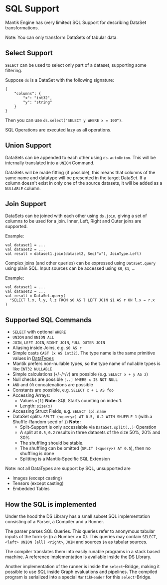 SQL Support
===========

Mantik Engine has (very limited) SQL Support for describing DataSet transformations.

Note: You can only transform DataSets of tabular data.

Select Support
--------------

`SELECT` can be used to select only part of a dataset, supporting some filtering.

Suppose `ds` is a DataSet with the following signature:

```
{
    "columns": {
        "x": "int32",
        "y": "string"
    }
}
```

Then you can use `ds.select("SELECT y WHERE x = 100")`.

SQL Operations are executed lazy as all operations. 

Union Support
-------------

DataSets can be appended to each other using `ds.autoUnion`. This will be internally translated into a `UNION` Command.

DataSets will be made fitting (if possible), this means that columns of the same name and datatype will be presented 
in the target DataSet. If a column doesn't exist in only one of the source datasets, it will be added as a `NULLABLE` column.

Join Support
------------

DataSets can be joined with each other using `ds.join`, giving a set of columns to be used for a join. Inner, Left, Right
and Outer joins are supported.

Example:

```
val dataset1 = ...
val dataset2 = ...
val result = dataset1.join(dataset2, Seq("x"), JoinType.Left)
```


Complex joins (and other queries) can be expressed using `DataSet.query` using plain SQL. Input sources can be accessed using `$0`, `$1`, ...

Example:

```
val dataset1 = ...
val dataset2 = ...
val result = DataSet.query(
  "SELECT l.x, l.y, l.z FROM $0 AS l LEFT JOIN $1 AS r ON l.x = r.x
)
```

Supported SQL Commands
----------------------

- `SELECT` with optional `WHERE`
- `UNION` and `UNION ALL`
- `JOIN`, `LEFT JOIN`, `RIGHT JOIN`, `FULL OUTER JOIN`
- Aliasing inside Joins, e.g. `$0 AS r`
- Simple casts `CAST (x AS int32)`. The type name is the same primitive values in [DataTypes](DataTypes.md)
- Mantik prefers non-nullable types, so the type name of nullable types is like `INT32 NULLABLE`
- Simple calculations (`+`/`-`/`*`/`/`) are possible (e.g. `SELECT x + y AS z`) 
- Null checks are possible `[..] WHERE x IS NOT NULL`
- `AND` and `OR` concatenations are possible
- Constants are possible, e.g. `SELECT x + 1 AS foo`
- Accessing Arrays:
  - Values `x[1]` **Note:** SQL Starts counting on index 1.
  - Length: `size(x)`
- Accessing Struct Fields, e.g. `SELECT (p).name`
- DataSet splits: `SPLIT (<query>) AT 0.5, 0.2 WITH SHUFFLE 1` (with a Shuffle-Random seed of `1`)
  **Note:** 
  - Split-Support is only accessiable via `DataSet.split(..)`-Operation
  - A split at `0.5`, `0.2` results in three datasets of the size 50%, 20% and 30%
  - The shuffling should be stable.
  - The shuffling can be omitted (`SPLIT (<query>) AT 0.5`), then no shuffling is done
  - Splitting is a Mantik-Specific SQL Extension
  

Note: not all DataTypes are support by SQL, unsupported are

- Images (except casting)
- Tensors (except casting)  
- Embedded Tables

How the SQL is implemented
--------------------------
Under the hood the DS Library has a small subset SQL implementation consisting of a Parser, a Compiler and a Runner.

The parser parses SQL Queries. This queries refer to anonymous tabular inputs of the form `$n` (n a Number >= 0). This 
queries may contain `SELECT`, `<left> UNION [all] <right>`, `JOIN` and sources `$n` as tabular sources.

The compiler translates them into easily runable programs in a stack based machine. A reference implementation is
available inside the DS Library.

Another implementation of the runner is inside the `select`-Bridge, making it possible to use SQL inside Graph
evaluations and pipelines. The compiled program is serialized into a special `MantikHeader` for this `select`-Bridge.

